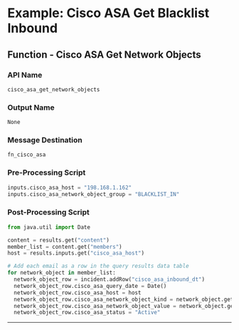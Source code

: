 <!--
    DO NOT MANUALLY EDIT THIS FILE
    THIS FILE IS AUTOMATICALLY GENERATED WITH resilient-circuits codegen
-->

# Example: Cisco ASA Get Blacklist Inbound

## Function - Cisco ASA Get Network Objects

### API Name
`cisco_asa_get_network_objects`

### Output Name
`None`

### Message Destination
`fn_cisco_asa`

### Pre-Processing Script
```python
inputs.cisco_asa_host = "198.168.1.162"
inputs.cisco_asa_network_object_group = "BLACKLIST_IN"
```

### Post-Processing Script
```python
from java.util import Date

content = results.get("content")
member_list = content.get("members")
host = results.inputs.get("cisco_asa_host")

# Add each email as a row in the query results data table
for network_object in member_list:
  network_object_row = incident.addRow("cisco_asa_inbound_dt")
  network_object_row.cisco_asa_query_date = Date()
  network_object_row.cisco_asa_host = host
  network_object_row.cisco_asa_network_object_kind = network_object.get("kind")
  network_object_row.cisco_asa_network_object_value = network_object.get("value")  
  network_object_row.cisco_asa_status = "Active"

```

---

